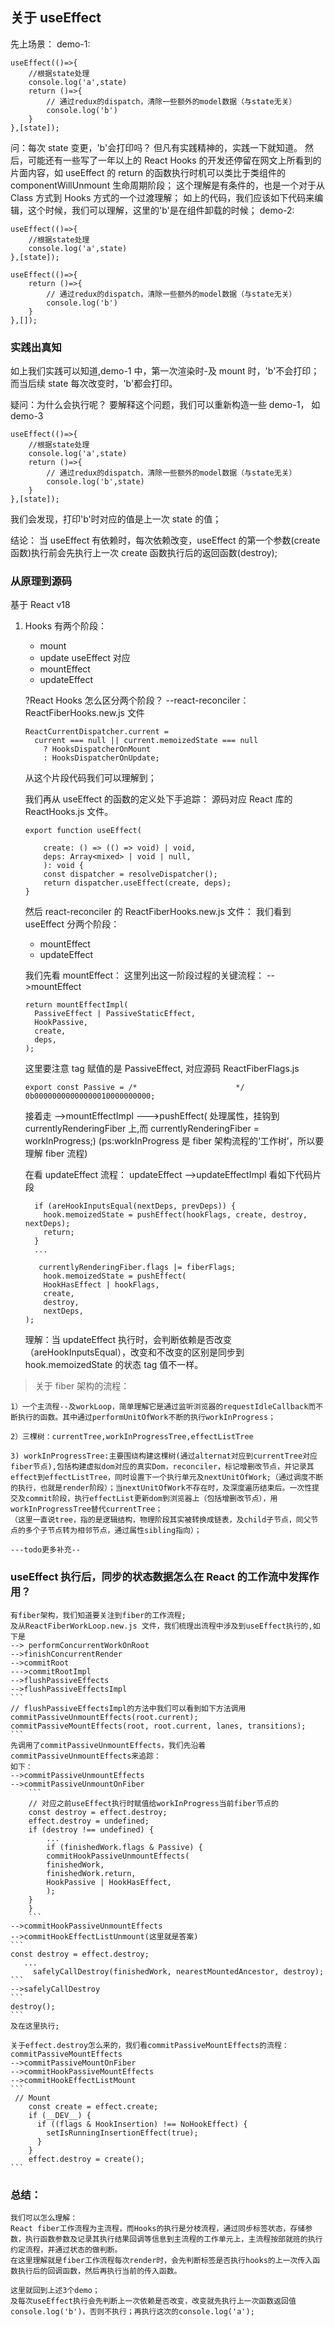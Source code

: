 ## 关于 useEffect

先上场景：
demo-1:

```
useEffect(()=>{
    //根据state处理
    console.log('a',state)
    return ()=>{
        // 通过redux的dispatch，清除一些额外的model数据（与state无关）
        console.log('b')
    }
},[state]);
```

问：每次 state 变更，'b'会打印吗？
但凡有实践精神的，实践一下就知道。
然后，可能还有一些写了一年以上的 React Hooks 的开发还停留在网文上所看到的片面内容，如 useEffect 的 return 的函数执行时机可以类比于类组件的 componentWillUnmount 生命周期阶段；
这个理解是有条件的，也是一个对于从 Class 方式到 Hooks 方式的一个过渡理解；
如上的代码，我们应该如下代码来编辑，这个时候，我们可以理解，这里的'b'是在组件卸载的时候；
demo-2:

```
useEffect(()=>{
    //根据state处理
    console.log('a',state)
},[state]);

useEffect(()=>{
    return ()=>{
        // 通过redux的dispatch，清除一些额外的model数据（与state无关）
        console.log('b')
    }
},[]);
```

### 实践出真知

如上我们实践可以知道,demo-1 中，第一次渲染时-及 mount 时，'b'不会打印；而当后续 state 每次改变时，'b'都会打印。

疑问：为什么会执行呢？
要解释这个问题，我们可以重新构造一些 demo-1，
如
demo-3

```
useEffect(()=>{
    //根据state处理
    console.log('a',state)
    return ()=>{
        // 通过redux的dispatch，清除一些额外的model数据（与state无关）
        console.log('b',state)
    }
},[state]);
```

我们会发现，打印'b'时对应的值是上一次 state 的值；

结论：
当 useEffect 有依赖时，每次依赖改变，useEffect 的第一个参数(create 函数)执行前会先执行上一次 create 函数执行后的返回函数(destroy);

### 从原理到源码

基于 React v18

1.  Hooks 有两个阶段：

    - mount
    - update
      useEffect 对应
    - mountEffect
    - updateEffect

    ?React Hooks 怎么区分两个阶段？
    --react-reconciler：ReactFiberHooks.new.js 文件

    ```
    ReactCurrentDispatcher.current =
      current === null || current.memoizedState === null
        ? HooksDispatcherOnMount
        : HooksDispatcherOnUpdate;
    ```

    从这个片段代码我们可以理解到；

    我们再从 useEffect 的函数的定义处下手追踪：
    源码对应 React 库的 ReactHooks.js 文件。

    ```
    export function useEffect(

        create: () => (() => void) | void,
        deps: Array<mixed> | void | null,
        ): void {
        const dispatcher = resolveDispatcher();
        return dispatcher.useEffect(create, deps);
    }
    ```

    然后 react-reconciler 的 ReactFiberHooks.new.js 文件：
    我们看到 useEffect 分两个阶段：

    - mountEffect
    - updateEffect

    我们先看 mountEffect：
    这里列出这一阶段过程的关键流程：
    -->mountEffect

    ```
    return mountEffectImpl(
      PassiveEffect | PassiveStaticEffect,
      HookPassive,
      create,
      deps,
    );
    ```

    这里要注意 tag 赋值的是 PassiveEffect,
    对应源码 ReactFiberFlags.js

    ```
    export const Passive = /*                      */ 0b00000000000000010000000000;
    ```

    接着走
    -->mountEffectImpl
    --->pushEffect( 处理属性，挂钩到 currentlyRenderingFiber 上,而 currentlyRenderingFiber = workInProgress;)
    (ps:workInProgress 是 fiber 架构流程的‘工作树’，所以要理解 fiber 流程)

    在看 updateEffect 流程：
    updateEffect
    -->updateEffectImpl
    看如下代码片段

    ```
      if (areHookInputsEqual(nextDeps, prevDeps)) {
        hook.memoizedState = pushEffect(hookFlags, create, destroy, nextDeps);
        return;
      }
      ...

       currentlyRenderingFiber.flags |= fiberFlags;
        hook.memoizedState = pushEffect(
        HookHasEffect | hookFlags,
        create,
        destroy,
        nextDeps,
    );
    ```

    理解：当 updateEffect 执行时，会判断依赖是否改变（areHookInputsEqual），改变和不改变的区别是同步到 hook.memoizedState 的状态 tag 值不一样。

> 关于 fiber 架构的流程：

    1）一个主流程--及workLoop，简单理解它是通过监听浏览器的requestIdleCallback而不断执行的函数。其中通过performUnitOfWork不断的执行workInProgress；

    2）三棵树：currentTree,workInProgressTree,effectListTree

    3) workInProgressTree:主要围绕构建这棵树(通过alternat对应到currentTree对应fiber节点),包括构建虚拟dom对应的真实Dom，reconciler，标记增删改节点，并记录其effect到effectListTree，同时设置下一个执行单元及nextUnitOfWork;（通过调度不断的执行，也就是render阶段）；当nextUnitOfWork不存在时，及深度遍历结束后。一次性提交及commit阶段，执行effectList更新dom到浏览器上（包括增删改节点），用workInProgressTree替代currentTree；
    （这里一直说tree，指的是逻辑结构，物理阶段其实被转换成链表，及child子节点，同父节点的多个子节点转为相邻节点，通过属性sibling指向）；

    ---todo更多补充--

### useEffect 执行后，同步的状态数据怎么在 React 的工作流中发挥作用？

    有fiber架构，我们知道要关注到fiber的工作流程;
    及从ReactFiberWorkLoop.new.js 文件，我们梳理出流程中涉及到useEffect执行的,如下是
    --> performConcurrentWorkOnRoot
    -->finishConcurrentRender
    -->commitRoot
    --->commitRootImpl
    -->flushPassiveEffects
    -->flushPassiveEffectsImpl
    ```
    // flushPassiveEffectsImpl的方法中我们可以看到如下方法调用
    commitPassiveUnmountEffects(root.current);
    commitPassiveMountEffects(root, root.current, lanes, transitions);
    ```
    先调用了commitPassiveUnmountEffects，我们先沿着commitPassiveUnmountEffects来追踪：
    如下：
    -->commitPassiveUnmountEffects
    -->commitPassiveUnmountOnFiber
        ```
        // 对应之前useEffect执行时赋值给workInProgress当前fiber节点的
        const destroy = effect.destroy;
        effect.destroy = undefined;
        if (destroy !== undefined) {
            ...
            if (finishedWork.flags & Passive) {
            commitHookPassiveUnmountEffects(
            finishedWork,
            finishedWork.return,
            HookPassive | HookHasEffect,
            );
        }
        }
        ```
    -->commitHookPassiveUnmountEffects
    -->commitHookEffectListUnmount(这里就是答案)
    ```
    const destroy = effect.destroy;
       ...
         safelyCallDestroy(finishedWork, nearestMountedAncestor, destroy);
    ```
    -->safelyCallDestroy
    ```
    destroy();
    ```
    及在这里执行;

    关于effect.destroy怎么来的，我们看commitPassiveMountEffects的流程：
    commitPassiveMountEffects
    -->commitPassiveMountOnFiber
    -->commitHookPassiveMountEffects
    -->commitHookEffectListMount
    ```
     // Mount
        const create = effect.create;
        if (__DEV__) {
          if ((flags & HookInsertion) !== NoHookEffect) {
            setIsRunningInsertionEffect(true);
          }
        }
        effect.destroy = create();
    ```

### 总结：

    我们可以怎么理解：
    React fiber工作流程为主流程，而Hooks的执行是分枝流程，通过同步标签状态，存储参数，执行函数参数及记录其执行结果回调等信息到主流程的工作单元上，主流程按部就班的执行约定流程，并通过状态的做判断。
    在这里理解就是fiber工作流程每次render时，会先判断标签是否执行hooks的上一次传入函数执行后的回调函数，然后再执行当前的传入函数。

    这里就回到上述3个demo；
    及每次useEffect执行会先判断上一次依赖是否改变，改变就先执行上一次函数返回值console.log('b')，否则不执行；再执行这次的console.log('a');
